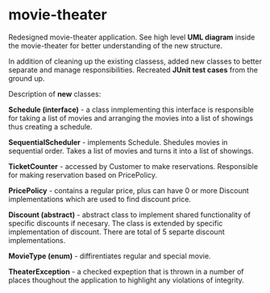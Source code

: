 # movie-theater

Redesigned movie-theater application. See high level <b>UML diagram</b> inside the movie-theater for better understanding of the new structure.

In addition of cleaning up the existing classess, added new classes to better separate and manage responsibilities. Recreated <b>JUnit test cases</b> from the ground up.


Description of <b>new</b> classes:

<b>Schedule (interface)</b> - a class inmplementing this interface is responsible for taking a list of movies and arranging the movies into a list of showings thus creating a schedule.

<b>SequentialScheduler</b> - implements Schedule. Shedules movies in sequential order. Takes a list of movies and turns it into a list of showings.

<b>TicketCounter</b> - accessed by Customer to make reservations. Responsible for making reservation based on PricePolicy.

<b>PricePolicy</b> - contains a regular price, plus can have 0 or more Discount implementations which are used to find discount price.

<b>Discount (abstract)</b> - abstract class to implement shared functionality of specific discounts if necesary. The class is extended by specific implementation of discount. There are total of 5 separte discount implementations.

<b>MovieType (enum)</b> - diffirentiates regular and special movie.

<b>TheaterException</b> - a checked expeption that is thrown in a number of places thoughout the application to highlight any violations of integrity.
